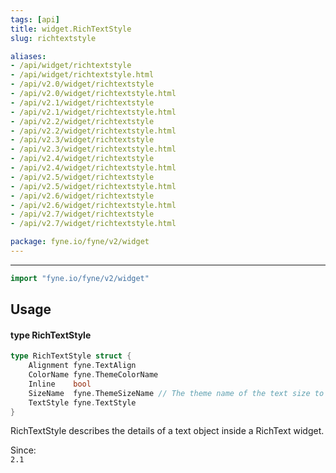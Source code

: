 ```yaml
---
tags: [api]
title: widget.RichTextStyle
slug: richtextstyle

aliases:
- /api/widget/richtextstyle
- /api/widget/richtextstyle.html
- /api/v2.0/widget/richtextstyle
- /api/v2.0/widget/richtextstyle.html
- /api/v2.1/widget/richtextstyle
- /api/v2.1/widget/richtextstyle.html
- /api/v2.2/widget/richtextstyle
- /api/v2.2/widget/richtextstyle.html
- /api/v2.3/widget/richtextstyle
- /api/v2.3/widget/richtextstyle.html
- /api/v2.4/widget/richtextstyle
- /api/v2.4/widget/richtextstyle.html
- /api/v2.5/widget/richtextstyle
- /api/v2.5/widget/richtextstyle.html
- /api/v2.6/widget/richtextstyle
- /api/v2.6/widget/richtextstyle.html
- /api/v2.7/widget/richtextstyle
- /api/v2.7/widget/richtextstyle.html

package: fyne.io/fyne/v2/widget
---
```



---
```go
import "fyne.io/fyne/v2/widget"
```

## Usage

#### type RichTextStyle

```go
type RichTextStyle struct {
	Alignment fyne.TextAlign
	ColorName fyne.ThemeColorName
	Inline    bool
	SizeName  fyne.ThemeSizeName // The theme name of the text size to use, if blank will be the standard text size
	TextStyle fyne.TextStyle
}
```

RichTextStyle describes the details of a text object inside a RichText widget.


<div class="since">Since: <code>
2.1</code></div>
